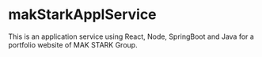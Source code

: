 # makStarkApplService
This is an application service using React, Node, SpringBoot and Java for a portfolio website of MAK STARK Group.
